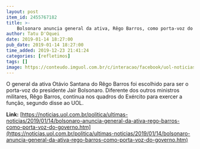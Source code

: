 ```yaml
---
layout: post
item_id: 2455767182
title: >-
    Bolsonaro anuncia general da ativa, Rêgo Barros, como porta-voz do governo
author: Tatu D'Oquei
date: 2019-01-14 18:27:00
pub_date: 2019-01-14 18:27:00
time_added: 2019-12-23 21:41:24
categories: [refletimos]
tags: []
image: https://conteudo.imguol.com.br/c/interacao/facebook/uol-noticias-600px.jpg
---
```


O general da ativa Otávio Santana do Rêgo Barros foi escolhido para ser o porta-voz do presidente Jair Bolsonaro. Diferente dos outros ministros militares, Rêgo Barros, continua nos quadros do Exército para exercer a função, segundo disse ao UOL.

**Link:** [https://noticias.uol.com.br/politica/ultimas-noticias/2019/01/14/bolsonaro-anuncia-general-da-ativa-rego-barros-como-porta-voz-do-governo.htm](https://noticias.uol.com.br/politica/ultimas-noticias/2019/01/14/bolsonaro-anuncia-general-da-ativa-rego-barros-como-porta-voz-do-governo.htm)

